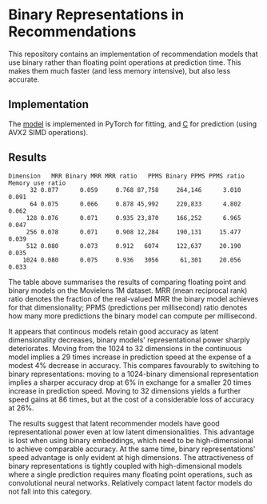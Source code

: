 # Binary Representations in Recommendations

This repository contains an implementation of recommendation models that use binary rather than floating point operations at prediction time. This makes them much faster (and less memory intensive), but also less accurate.

## Implementation

The [model](binge/models.py#L134) is implemented in PyTorch for fitting, and [C](binge/predict.c#L118) for prediction (using AVX2 SIMD operations).

## Results
```
Dimension   MRR Binary MRR MRR ratio   PPMS Binary PPMS PPMS ratio Memory use ratio
      32 0.077      0.059     0.768 87,758     264,146      3.010            0.091
      64 0.075      0.066     0.878 45,992     220,833      4.802            0.062
     128 0.076      0.071     0.935 23,870     166,252      6.965            0.047
     256 0.078      0.071     0.908 12,284     190,131     15.477            0.039
     512 0.080      0.073     0.912   6074     122,637     20.190            0.035
    1024 0.080      0.075     0.936   3056      61,301     20.056            0.033

```

The table above summarises the results of comparing floating point and binary models on the Movielens 1M dataset. MRR (mean reciprocal rank) ratio denotes the fraction of the real-valued MRR the binary model achieves for that dimensionality; PPMS (predictions per millisecond) ratio denotes how many more predictions the binary model can compute per millisecond.

It appears that  continous models retain good accuracy as latent dimensionality decreases, binary models' representational power sharply deteriorates. Moving from the 1024 to 32 dimensions in the continuous model implies a 29 times increase in prediction speed at the expense of a modest 4% decrease in accuracy. This compares favourably to switching to binary representations: moving to a 1024-binary dimensional representation implies a sharper accuracy drop at 6% in exchange for a smaller 20 times increase in prediction speed. Moving to 32 dimensions yields a further speed gains at 86 times, but at the cost of a considerable loss of accuracy at 26%.

The results suggest that latent recommender models have good representational power even at low latent dimensionalities. This advantage is lost when using binary embeddings, which need to be high-dimensional to achieve comparable accuracy. At the same time, binary representations' speed advantage is only evident at high dimensions. The attractiveness of binary representations is tightly coupled with high-dimensional models where a single prediction requires many floating point operations, such as convolutional neural networks. Relatively compact latent factor models do not fall into this category.
